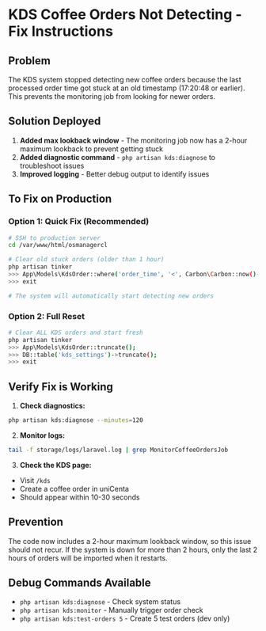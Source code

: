 # KDS Coffee Orders Not Detecting - Fix Instructions

## Problem
The KDS system stopped detecting new coffee orders because the last processed order time got stuck at an old timestamp (17:20:48 or earlier). This prevents the monitoring job from looking for newer orders.

## Solution Deployed
1. **Added max lookback window** - The monitoring job now has a 2-hour maximum lookback to prevent getting stuck
2. **Added diagnostic command** - `php artisan kds:diagnose` to troubleshoot issues
3. **Improved logging** - Better debug output to identify issues

## To Fix on Production

### Option 1: Quick Fix (Recommended)
```bash
# SSH to production server
cd /var/www/html/osmanagercl

# Clear old stuck orders (older than 1 hour)
php artisan tinker
>>> App\Models\KdsOrder::where('order_time', '<', Carbon\Carbon::now()->subHours(1))->delete();
>>> exit

# The system will automatically start detecting new orders
```

### Option 2: Full Reset
```bash
# Clear ALL KDS orders and start fresh
php artisan tinker
>>> App\Models\KdsOrder::truncate();
>>> DB::table('kds_settings')->truncate();
>>> exit
```

## Verify Fix is Working

1. **Check diagnostics:**
```bash
php artisan kds:diagnose --minutes=120
```

2. **Monitor logs:**
```bash
tail -f storage/logs/laravel.log | grep MonitorCoffeeOrdersJob
```

3. **Check the KDS page:**
- Visit `/kds` 
- Create a coffee order in uniCenta
- Should appear within 10-30 seconds

## Prevention
The code now includes a 2-hour maximum lookback window, so this issue should not recur. If the system is down for more than 2 hours, only the last 2 hours of orders will be imported when it restarts.

## Debug Commands Available
- `php artisan kds:diagnose` - Check system status
- `php artisan kds:monitor` - Manually trigger order check
- `php artisan kds:test-orders 5` - Create 5 test orders (dev only)